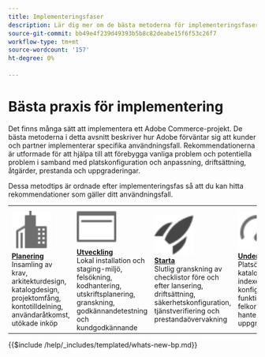 ```yaml
---
title: Implementeringsfaser
description: Lär dig mer om de bästa metoderna för implementeringsfaserna i Adobe Commerce-projekt.
source-git-commit: bb49e4f239d49393b5b8c82deabe15f6f53c26f7
workflow-type: tm+mt
source-wordcount: '157'
ht-degree: 0%

---
```



# Bästa praxis för implementering

Det finns många sätt att implementera ett Adobe Commerce-projekt. De bästa metoderna i detta avsnitt beskriver hur Adobe förväntar sig att kunder och partner implementerar specifika användningsfall. Rekommendationerna är utformade för att hjälpa till att förebygga vanliga problem och potentiella problem i samband med platskonfiguration och anpassning, driftsättning, åtgärder, prestanda och uppgraderingar.

Dessa metodtips är ordnade efter implementeringsfas så att du kan hitta rekommendationer som gäller ditt användningsfall.

<table style="table-layout:fixed">
<tr>
  <td>
    <a href="planning/overview.md">
    <img alt="Planering" src="../../assets/icons/enterprise.svg" width="80" height="80"/>
    </a>
    <div>
    <a href="planning/overview.md"><strong>Planering</strong></a>
    </div>
    Insamling av krav, arkitekturdesign, katalogdesign, projektomfång, kontotilldelning, användaråtkomst, utökade inköp
    <br>
  </td>
  <td>
    <a href="development/overview.md">
      <img alt="Utveckling" src="../../assets/icons/page-rule.svg" width="80" height="80">
    </a>
    <div>
    <a href="development/overview.md"><strong>Utveckling</strong></a>
    </div>
    Lokal installation och staging-miljö, felsökning, kodhantering, utskriftsplanering, granskning, godkännandetestning och kundgodkännande
    <br>
  </td>
  <td>
    <a href="launch/overview.md">
      <img alt="Starta" src="../../assets/icons/launch.svg" width="80" height="80">
    </a>
    <div>
    <a href="launch/overview.md"><strong>Starta</strong></a>
    </div>
    Slutlig granskning av checklistor före och efter lansering, driftsättning, säkerhetskonfiguration, tjänstverifiering och prestandaövervakning  
    <br>
  </td>
  <td>
    <a href="maintenance/overview.md">
      <img alt="Underhåll" src="../../assets/icons/gauge.svg" width="80" height="80">
    </a>
    <div>
    <a href="maintenance/overview.md"><strong>Underhåll</strong></a>
    </div>
    Platsövervakning, kataloghantering, indexering, konfiguration, funktionsförbättringar, felkorrigering, hanterade tjänster, uppgraderingar   
    <br>
  </td>
</tr>
</table>

{{$include /help/_includes/templated/whats-new-bp.md}}

